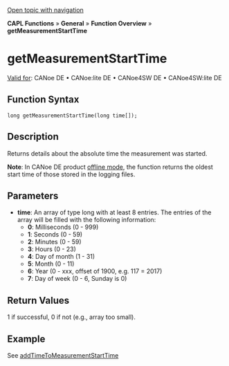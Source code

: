 [Open topic with navigation](../../../../../CANoeDEFamily.htm#Topics/CAPLFunctions/Other/Functions/CAPLfunctionGetMeasurementStartTime.md)

**CAPL Functions** » **General** » **Function Overview** » **getMeasurementStartTime**

# getMeasurementStartTime

[Valid for](../../../Shared/FeatureAvailability.md): CANoe DE • CANoe:lite DE • CANoe4SW DE • CANoe4SW:lite DE

## Function Syntax

```
long getMeasurementStartTime(long time[]);
```

## Description

Returns details about the absolute time the measurement was started.

**Note**: In CANoe DE product [offline mode](../../../CANoeCANalyzer/Windows/MeasurementSetup/MeasurementSetupWindowOfflineMode.md), the function returns the oldest start time of those stored in the logging files.

## Parameters

- **time**: An array of type long with at least 8 entries. The entries of the array will be filled with the following information:
  - **0**: Milliseconds (0 - 999)
  - **1**: Seconds (0 - 59)
  - **2**: Minutes (0 - 59)
  - **3**: Hours (0 - 23)
  - **4**: Day of month (1 - 31)
  - **5**: Month (0 - 11)
  - **6**: Year (0 - xxx, offset of 1900, e.g. 117 = 2017)
  - **7**: Day of week (0 - 6, Sunday is 0)

## Return Values

1 if successful, 0 if not (e.g., array too small).

## Example

See [addTimeToMeasurementStartTime](CAPLfunctionAddTimeToMeasurementStartTime.md)
